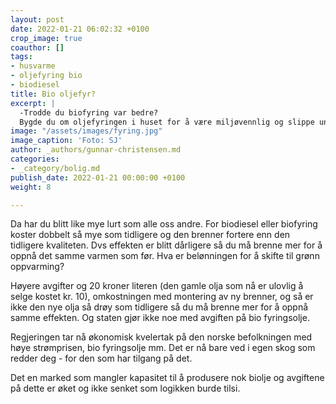 ```yaml
---
layout: post
date: 2022-01-21 06:02:32 +0100
crop_image: true
coauthor: []
tags:
- husvarme
- oljefyring bio
- biodiesel
title: Bio oljefyr?
excerpt: |
  -Trodde du biofyring var bedre?
  Bygde du om oljefyringen i huset for å være miljøvennlig og slippe unna høye strømregninger?
image: "/assets/images/fyring.jpg"
image_caption: 'Foto: SJ'
author: _authors/gunnar-christensen.md
categories:
- _category/bolig.md
publish_date: 2022-01-21 00:00:00 +0100
weight: 8

---
```

Da har du blitt like mye lurt som alle oss andre. For biodiesel eller biofyring koster dobbelt så mye som tidligere og den brenner fortere enn den tidligere kvaliteten. Dvs effekten er blitt dårligere så du må brenne mer for å oppnå det samme varmen som før. Hva er belønningen for å skifte til grønn oppvarming?

Høyere avgifter og 20 kroner literen (den gamle olja som nå er ulovlig å selge kostet kr. 10), omkostningen med montering av ny brenner, og så er ikke den nye olja så drøy som tidligere så du må brenne mer for å oppnå samme effekten. Og staten gjør ikke noe med avgiften på bio fyringsolje.

Regjeringen tar nå økonomisk kvelertak på den norske befolkningen  med høye strømprisen, bio fyringsolje mm. Det er nå bare ved i egen skog som redder deg - for den som har tilgang på det.

Det en marked som mangler kapasitet til å produsere nok biolje og avgiftene på dette er øket og ikke senket som logikken burde tilsi.